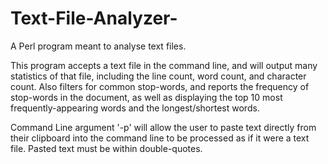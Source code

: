 # Text-File-Analyzer-
A Perl program meant to analyse text files.

This program accepts a text file in the command line, and will output many statistics of that file, including the line count, word count, and character count. Also filters for common stop-words, and reports the frequency of stop-words in the document, as well as displaying the top 10 most frequently-appearing words and the longest/shortest words.

Command Line argument '-p' will allow the user to paste text directly from their clipboard into the command line to be processed as if it were a text file. Pasted text must be within double-quotes.
